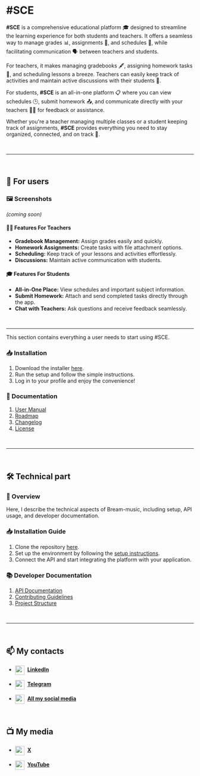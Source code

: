 # #SCE 
**#SCE** is a comprehensive educational platform 🎓 designed to streamline the learning experience for both students and teachers. It offers a seamless way to manage grades 📊, assignments 📝, and schedules 📅, while facilitating communication 🗣️ between teachers and students.  

For teachers, it makes managing gradebooks 🖋️, assigning homework tasks 📂, and scheduling lessons a breeze. Teachers can easily keep track of activities and maintain active discussions with their students 💬.

For students, **#SCE** is an all-in-one platform 📋 where you can view schedules 🕒, submit homework 📤, and communicate directly with your teachers 🧑‍🏫 for feedback or assistance.  

Whether you're a teacher managing multiple classes or a student keeping track of assignments, **#SCE** provides everything you need to stay organized, connected, and on track 🚀.
    
<br/>

---

<br/>

## 👨 For users   

### 🖼️ Screenshots  
*(coming soon)*  

#### 👩‍🏫 Features For Teachers  
- **Gradebook Management:** Assign grades easily and quickly.  
- **Homework Assignments:** Create tasks with file attachment options.  
- **Scheduling:** Keep track of your lessons and activities effortlessly.  
- **Discussions:** Maintain active communication with students.  

#### 🎓 Features For Students  
- **All-in-One Place:** View schedules and important subject information.  
- **Submit Homework:** Attach and send completed tasks directly through the app.  
- **Chat with Teachers:** Ask questions and receive feedback seamlessly.

<br/>

---

This section contains everything a user needs to start using #SCE.

### 📥 Installation  
1. Download the installer [here]().  
2. Run the setup and follow the simple instructions.  
3. Log in to your profile and enjoy the convenience!

### 📄 Documentation 
1. [User Manual](https://github.com/yevhenii-sushik/SCE/blob/main/Documentation/MANUAL.md)
2. [Roadmap](https://github.com/yevhenii-sushik/SCE/blob/main/Documentation/ROADMAP.md)
3. [Changelog](https://github.com/yevhenii-sushik/SCE/blob/main/Documentation/CHANGELOG.md)
4. [License](https://github.com/yevhenii-sushik/SCE/blob/main/Documentation/LICENSE.md)

<br/>

---

<br/>

## 🛠️ Technical part

### 📝 Overview

Here, I describe the technical aspects of Bream-music, including setup, API usage, and developer documentation.

### 📥 Installation Guide 
1. Clone the repository [here]().  
2. Set up the environment by following the [setup instructions]().
3. Connect the API and start integrating the platform with your application.

### 📚 Developer Documentation
1. [API Documentation]()
2. [Contributing Guidelines]()
3. [Project Structure]()

<br/>

---

<br/>

## 📫 My contacts

- <img align="center" src="https://cdn-icons-png.flaticon.com/128/3536/3536505.png" width="25" height="25"/>  **[LinkedIn](https://www.linkedin.com/in/yevhenii-sushik)**
  
- <img align="center" src="https://cdn-icons-png.flaticon.com/128/5968/5968804.png" width="25" height="25"/>  **[Telegram](https://t.me/yevhenii_sushik)**

- <img align="center" src="https://cdn-icons-png.flaticon.com/128/841/841364.png" width="25" height="25"/>  **[All my social media](https://yevhenii-sushik.netlify.app/social-media/social.media.html)**

<br/>

## 📺 My media

- <img align="center" src="https://upload.wikimedia.org/wikipedia/commons/thumb/5/57/X_logo_2023_%28white%29.png/480px-X_logo_2023_%28white%29.png" width="25" height="25"/>  **[X](#)**

- <img align="center" src="https://cdn-icons-png.flaticon.com/512/1384/1384060.png" width="25" height="25"/>  **[YouTube](https://www.youtube.com/@Yevhenii-Sushik)**
